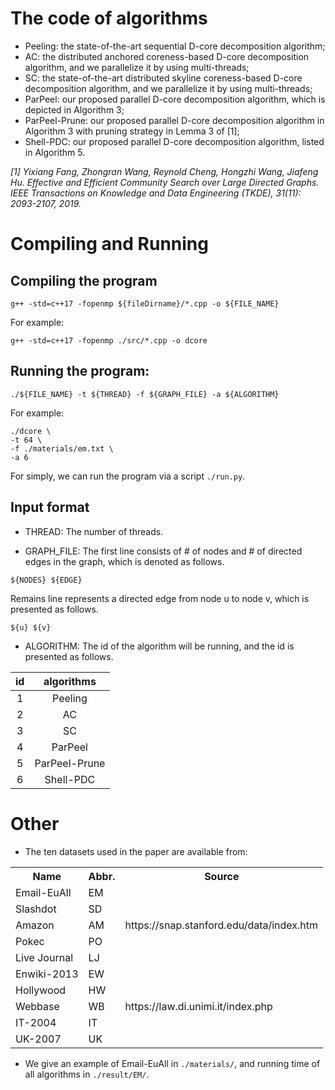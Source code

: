 # The code of algorithms
* Peeling: the state-of-the-art sequential D-core decomposition algorithm;
* AC: the distributed anchored coreness-based D-core decomposition algorithm, and we parallelize it by using multi-threads;
* SC: the state-of-the-art distributed skyline coreness-based D-core decomposition algorithm, and we parallelize it by using multi-threads;
* ParPeel: our proposed parallel D-core decomposition algorithm, which is depicted in Algorithm 3;
* ParPeel-Prune: our proposed parallel D-core decomposition algorithm in Algorithm 3 with pruning strategy in Lemma 3 of [1];
* Shell-PDC: our proposed parallel D-core decomposition algorithm, listed in Algorithm 5.

*[1] Yixiang Fang, Zhongran Wang, Reynold Cheng, Hongzhi Wang, Jiafeng Hu. Effective and Efficient Community Search over Large Directed Graphs. IEEE Transactions on Knowledge and Data Engineering (TKDE), 31(11): 2093-2107, 2019.*

# Compiling and Running
## Compiling the program
```
g++ -std=c++17 -fopenmp ${fileDirname}/*.cpp -o ${FILE_NAME}
```

For example:
```
g++ -std=c++17 -fopenmp ./src/*.cpp -o dcore
```


## Running the program:
```
./${FILE_NAME} -t ${THREAD} -f ${GRAPH_FILE} -a ${ALGORITHM}
```

For example:
```
./dcore \
-t 64 \
-f ./materials/em.txt \
-a 6 
```

For simply, we can run the program via a script ```./run.py```.




## Input format
* THREAD:
The number of threads.

* GRAPH_FILE:
The first line consists of # of nodes and # of directed edges in the graph, which is denoted as follows.
```
${NODES} ${EDGE}
``` 
Remains line represents a directed edge from node u to node v, which is presented as follows.
```
${u} ${v}
```


* ALGORITHM:
The id of the algorithm will be running, and the id is presented as follows.

| id | algorithms |
| :----: | :----: |
| 1 | Peeling |
| 2 | AC |
| 3 | SC |
| 4 | ParPeel |
| 5 | ParPeel-Prune |
| 6 | Shell-PDC |

# Other
* The ten datasets used in the paper are available from:


<div style="text-align:center">
    <table>
        <tbody>
        <tr>
            <th>Name</th>
            <th>Abbr.</th>
            <th>Source</th>
        </tr>
        <tr>
            <td>Email-EuAll</td>
            <td>EM</td>
            <td rowspan="5">https://snap.stanford.edu/data/index.htm</td>
        </tr>
        <tr>
            <td>Slashdot</td>
            <td>SD</td>
        </tr>
        <tr>
            <td>Amazon</td>
            <td>AM</td>
        </tr>
        <tr>
            <td>Pokec</td>
            <td>PO</td>
        </tr>
        <tr>
            <td>Live Journal</td>
            <td>LJ</td>
        </tr>
        <tr>
            <td>Enwiki-2013</td>
            <td>EW</td>
            <td rowspan="5">https://law.di.unimi.it/index.php</td>
        </tr>
        <tr>
            <td>Hollywood</td>
            <td>HW</td>
        </tr>
        <tr>
            <td>Webbase</td>
            <td>WB</td>
        </tr>
        <tr>
            <td>IT-2004</td>
            <td>IT</td>
        </tr>
        <tr>
            <td>UK-2007</td>
            <td>UK</td>
        </tr>
        </tbody>
    </table>
</div>

* We give an example of Email-EuAll in ```./materials/```, and running time of all algorithms in ```./result/EM/```.
